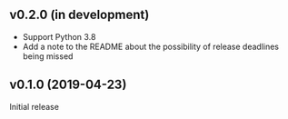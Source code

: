 v0.2.0 (in development)
-----------------------
- Support Python 3.8
- Add a note to the README about the possibility of release deadlines being
  missed

v0.1.0 (2019-04-23)
-------------------
Initial release
